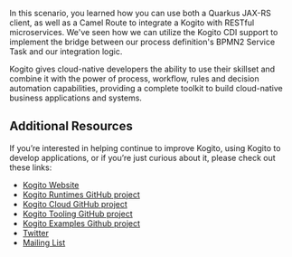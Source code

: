 In this scenario, you learned how you can use both a Quarkus JAX-RS client, as well as a Camel Route to integrate a Kogito with RESTful microservices. We've seen how we can utilize the Kogito CDI support to implement the bridge between our process definition's BPMN2 Service Task and our integration logic.

Kogito gives cloud-native developers the ability to use their skillset and combine it with the power of process, workflow, rules and decision automation capabilities, providing a complete toolkit to build cloud-native business applications and systems.

## Additional Resources

If you’re interested in helping continue to improve Kogito, using Kogito to develop applications, or if you’re just curious about it, please check out these links:

* [Kogito Website](http://kogito.kie.org/)
* [Kogito Runtimes GitHub project](https://github.com/kiegroup/kogito-runtimes)
* [Kogito Cloud GitHub project](https://github.com/kiegroup/kogito-cloud)
* [Kogito Tooling GitHub project](https://github.com/kiegroup/kogito-tooling)
* [Kogito Examples Github project](https://github.com/kiegroup/kogito-examples)
* [Twitter](https://twitter.com/kogito_kie)
* [Mailing List](https://groups.google.com/forum/#!forum/kogito-development)
